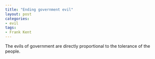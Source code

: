 ```yaml
---
title: "Ending government evil"
layout: post
categories:
- evil
tags:
- Frank Kent
---
```


The evils of government are directly proportional to the tolerance of the people.